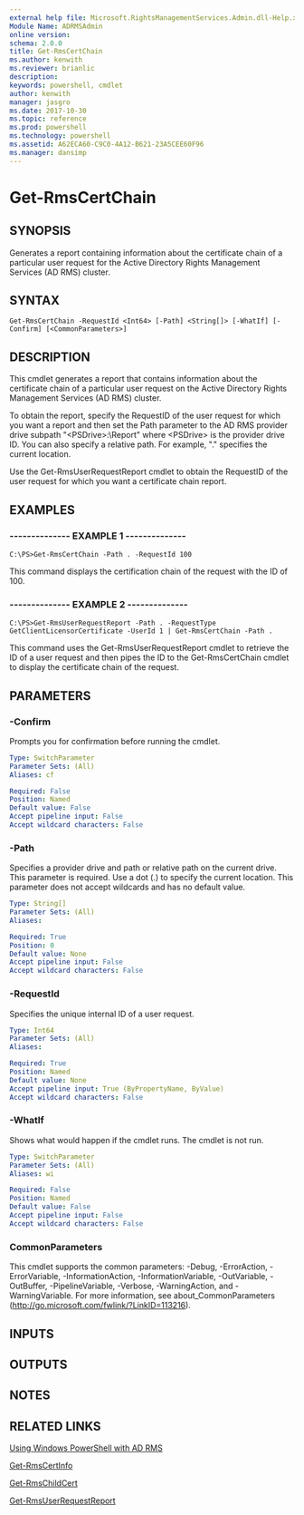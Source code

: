 ```yaml
---
external help file: Microsoft.RightsManagementServices.Admin.dll-Help.xml
Module Name: ADRMSAdmin
online version: 
schema: 2.0.0
title: Get-RmsCertChain
ms.author: kenwith
ms.reviewer: brianlic
description: 
keywords: powershell, cmdlet
author: kenwith
manager: jasgro
ms.date: 2017-10-30
ms.topic: reference
ms.prod: powershell
ms.technology: powershell
ms.assetid: A62ECA60-C9C0-4A12-B621-23A5CEE60F96
ms.manager: dansimp
---
```


# Get-RmsCertChain

## SYNOPSIS
Generates a report containing information about the certificate chain of a particular user request for the Active Directory Rights Management Services (AD RMS) cluster.

## SYNTAX

```
Get-RmsCertChain -RequestId <Int64> [-Path] <String[]> [-WhatIf] [-Confirm] [<CommonParameters>]
```

## DESCRIPTION
This cmdlet generates a report that contains information about the certificate chain of a particular user request on the Active Directory Rights Management Services (AD RMS) cluster.

To obtain the report, specify the RequestID of the user request for which you want a report and then set the Path parameter to the AD RMS provider drive subpath "\<PSDrive\>:\Report" where \<PSDrive\> is the provider drive ID.
You can also specify a relative path.
For example, "." specifies the current location.

Use the Get-RmsUserRequestReport cmdlet to obtain the RequestID of the user request for which you want a certificate chain report.

## EXAMPLES

### --------------  EXAMPLE 1 --------------
```
C:\PS>Get-RmsCertChain -Path . -RequestId 100
```

This command displays the certification chain of the request with the ID of 100.

### --------------  EXAMPLE 2 --------------
```
C:\PS>Get-RmsUserRequestReport -Path . -RequestType GetClientLicensorCertificate -UserId 1 | Get-RmsCertChain -Path .
```

This command uses the Get-RmsUserRequestReport cmdlet to retrieve the ID of a user request and then pipes the ID to the Get-RmsCertChain cmdlet to display the certificate chain of the request.

## PARAMETERS

### -Confirm
Prompts you for confirmation before running the cmdlet.

```yaml
Type: SwitchParameter
Parameter Sets: (All)
Aliases: cf

Required: False
Position: Named
Default value: False
Accept pipeline input: False
Accept wildcard characters: False
```

### -Path
Specifies a provider drive and path or relative path on the current drive.
This parameter is required.
Use a dot (.) to specify the current location.
This parameter does not accept wildcards and has no default value.

```yaml
Type: String[]
Parameter Sets: (All)
Aliases: 

Required: True
Position: 0
Default value: None
Accept pipeline input: False
Accept wildcard characters: False
```

### -RequestId
Specifies the unique internal ID of a user request.

```yaml
Type: Int64
Parameter Sets: (All)
Aliases: 

Required: True
Position: Named
Default value: None
Accept pipeline input: True (ByPropertyName, ByValue)
Accept wildcard characters: False
```

### -WhatIf
Shows what would happen if the cmdlet runs.
The cmdlet is not run.

```yaml
Type: SwitchParameter
Parameter Sets: (All)
Aliases: wi

Required: False
Position: Named
Default value: False
Accept pipeline input: False
Accept wildcard characters: False
```

### CommonParameters
This cmdlet supports the common parameters: -Debug, -ErrorAction, -ErrorVariable, -InformationAction, -InformationVariable, -OutVariable, -OutBuffer, -PipelineVariable, -Verbose, -WarningAction, and -WarningVariable. For more information, see about_CommonParameters (http://go.microsoft.com/fwlink/?LinkID=113216).

## INPUTS

## OUTPUTS

## NOTES

## RELATED LINKS

[Using Windows PowerShell with AD RMS](http://go.microsoft.com/fwlink/?LinkId=136806)

[Get-RmsCertInfo](./Get-RmsCertInfo.md)

[Get-RmsChildCert](./Get-RmsChildCert.md)

[Get-RmsUserRequestReport](./Get-RmsUserRequestReport.md)


